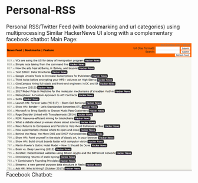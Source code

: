# Personal-RSS
Personal RSS/Twitter Feed (with bookmarking and url categories) using multiprocessing
Similar HackerNews UI along with a complementary facebook chatbot
Main Page:
![ScreenShot](https://github.com/duggalr2/Personal-RSS/blob/master/homepage.png)
Facebook Chatbot:
